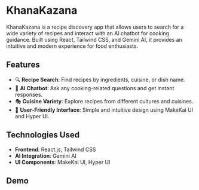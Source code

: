 # KhanaKazana

KhanaKazana is a recipe discovery app that allows users to search for a wide variety of recipes and interact with an AI chatbot for cooking guidance. Built using React, Tailwind CSS, and Gemini AI, it provides an intuitive and modern experience for food enthusiasts.

## Features

- 🔍 **Recipe Search**: Find recipes by ingredients, cuisine, or dish name.
- 🤖 **AI Chatbot**: Ask any cooking-related questions and get instant responses.
- 🎭 **Cuisine Variety**: Explore recipes from different cultures and cuisines.
- 🔄 **User-Friendly Interface**: Simple and intuitive design using MakeKai UI and Hyper UI.

## Technologies Used

- **Frontend**: React.js, Tailwind CSS
- **AI Integration**: Gemini AI
- **UI Components**: MakeKai UI, Hyper UI

## Demo
